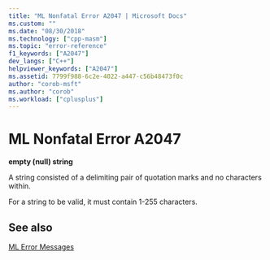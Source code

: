 ```yaml
---
title: "ML Nonfatal Error A2047 | Microsoft Docs"
ms.custom: ""
ms.date: "08/30/2018"
ms.technology: ["cpp-masm"]
ms.topic: "error-reference"
f1_keywords: ["A2047"]
dev_langs: ["C++"]
helpviewer_keywords: ["A2047"]
ms.assetid: 7799f988-6c2e-4022-a447-c56b48473f0c
author: "corob-msft"
ms.author: "corob"
ms.workload: ["cplusplus"]
---
```

# ML Nonfatal Error A2047

**empty (null) string**

A string consisted of a delimiting pair of quotation marks and no characters within.

For a string to be valid, it must contain 1-255 characters.

## See also

[ML Error Messages](../../assembler/masm/ml-error-messages.md)<br/>
